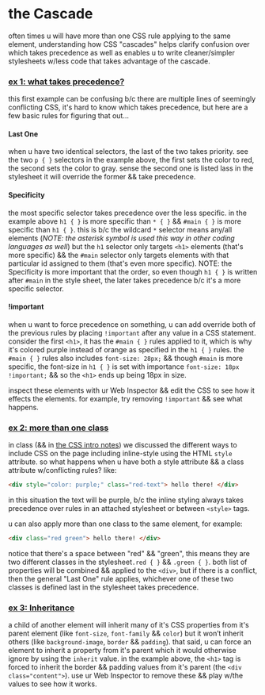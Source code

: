 # the Cascade

often times u will have more than one CSS rule applying to the same element, understanding how CSS "cascades" helps clarify confusion over which takes precedence as well as enables u to write cleaner/simpler stylesheets w/less code that takes advantage of the cascade.


### [ex 1: what takes precedence?](https://net-art-and-cultures.github.io/css-demos/demos/the-cascade-ex1.html)

this first example can be confusing b/c there are multiple lines of seemingly conflicting CSS, it's hard to know which takes precedence, but here are a few basic rules for figuring that out...

#### Last One
when u have two identical selectors, the last of the two takes priority. see the two `p { }` selectors in the example above, the first sets the color to red, the second sets the color to gray. sense the second one is listed lass in the stylesheet it will override the former && take precedence.

#### Specificity
the most specific selector takes precedence over the less specific. in the example above `h1 { }` is more specific than `* { }` && `#main { }` is more specific than `h1 { }`. this is b/c the wildcard `*` selector means any/all elements (*NOTE: the asterisk symbol is used this way in other coding languages as well*) but the `h1` selector only targets `<h1>` elements (that's more specific) && the `#main` selector only targets elements with that particular id assigned to them (that's even more specific). NOTE: the Specificity is more important that the order, so even though `h1 { }` is written after `#main` in the style sheet, the later takes precedence b/c it's a more specific selector.

#### !important
when u want to force precedence on something, u can add override both of the previous rules by placing `!important` after any value in a CSS statement. consider the first `<h1>`, it has the `#main { }` rules applied to it, which is why it's colored purple instead of orange as specified in the `h1 { }` rules. the `#main { }` rules also includes `font-size: 28px;` && though `#main` is more specific, the font-size in `h1 { }` is set with importance `font-size: 18px !important;` && so the `<h1>` ends up being 18px in size.

inspect these elements with ur Web Inspector && edit the CSS to see how it effects the elements. for example, try removing `!important` && see what happens.

### [ex 2: more than one class](https://net-art-and-cultures.github.io/css-demos/demos/the-cascade-ex2.html)

in class (&& in [the CSS intro notes](https://github.com/net-art-and-cultures/syllabus-and-notes/tree/master/notes/css)) we discussed the different ways to include CSS on the page including inline-style using the HTML `style` attribute. so what happens when u have both a style attribute && a class attribute w/conflicting rules? like:

```html
<div style="color: purple;" class="red-text"> hello there! </div>
```

in this situation the text will be purple, b/c the inline styling always takes precedence over rules in an attached stylesheet or between `<style>` tags.

u can also apply more than one class to the same element, for example:

```html
<div class="red green"> hello there! </div>
```

notice that there's a space between "red" && "green", this means they are two different classes in the stylesheet`.red { }` && `.green { }`. both list of properties will be combined && applied to the `<div>`, but if there is a conflict, then the general "Last One" rule applies, whichever one of these two classes is defined last in the stylesheet takes precedence.

### [ex 3: Inheritance](https://net-art-and-cultures.github.io/css-demos/demos/the-cascade-ex3.html)

a child of another element will inherit many of it's CSS properties from it's parent element (like `font-size`, `font-family` && `color`) but it won’t inherit others (like `background-image`, `border` && `padding`). that said, u can force an element to inherit a property from it's parent which it would otherwise ignore by using the `inherit` value. in the example above, the `<h1>` tag is forced to inherit the border && padding values from it's parent (the `<div class="content">`). use ur Web Inspector to remove these && play w/the values to see how it works.
